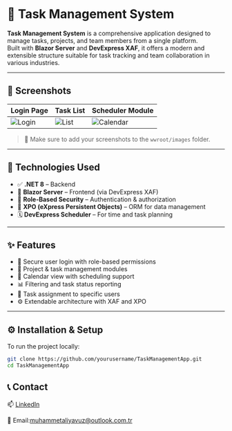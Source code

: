 # 🚀 Task Management System

**Task Management System** is a comprehensive application designed to manage tasks, projects, and team members from a single platform.  
Built with **Blazor Server** and **DevExpress XAF**, it offers a modern and extensible structure suitable for task tracking and team collaboration in various industries.

---

## 📸 Screenshots

| Login Page | Task List | Scheduler Module |
|------------|-----------|------------------|
| ![Login](wwroot/images/1.png) | ![List](wwroot/images/task-list.png) | ![Calendar](wwroot/images/calendar.png) |

> 📝 Make sure to add your screenshots to the `wwroot/images` folder.

---

## 🧰 Technologies Used

- ✅ **.NET 8** – Backend
- 🔷 **Blazor Server** – Frontend (via DevExpress XAF)
- 🔐 **Role-Based Security** – Authentication & authorization
- 💾 **XPO (eXpress Persistent Objects)** – ORM for data management
- 🗓️ **DevExpress Scheduler** – For time and task planning

---

## ✨ Features

- 🔐 Secure user login with role-based permissions
- 📁 Project & task management modules
- 📅 Calendar view with scheduling support
- 📊 Filtering and task status reporting
- 👥 Task assignment to specific users
- ⚙️ Extendable architecture with XAF and XPO

---

## ⚙️ Installation & Setup

To run the project locally:

```bash
git clone https://github.com/yourusername/TaskManagementApp.git
cd TaskManagementApp
```
## 📞 Contact

📫 [LinkedIn](https://www.linkedin.com/in/maliyavuz)

📧 Email:[muhammetaliyavuz@outlook.com.tr](mailto:muhammetaliyavuz@outlook.com.tr)
